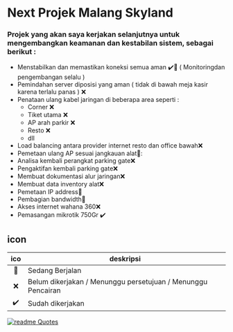 # Next Projek Malang Skyland
### Projek yang akan saya kerjakan selanjutnya untuk mengembangkan keamanan dan kestabilan sistem, sebagai berikut :
- Menstabilkan dan memastikan koneksi semua aman :heavy_check_mark::runner: ( Monitoringdan pengembangan selalu )
- Pemindahan server diposisi yang aman ( tidak di bawah meja kasir karena terlalu panas ) :x:
- Penataan ulang kabel jaringan di beberapa area seperti :
   - Corner :x:
   - Tiket utama :x:
   - AP arah parkir :x:
   - Resto :x:
   - dll
- Load balancing antara provider internet resto dan office bawah:x:
- Pemetaan ulang AP sesuai jangkauan alat🏃:
- Analisa kembali perangkat parking gate:x:
- Pengaktifan kembali parking gate:x:
- Membuat dokumentasi alur jaringan:x:
- Membuat data inventory alat:x:
- Pemetaan IP address🏃
- Pembagian bandwidth🏃
- Akses internet wahana 360:x:
- Pemasangan mikrotik 750Gr :heavy_check_mark:

## icon
| ico | deskripsi | 
| :-: | - |
|:runner: | Sedang Berjalan|
|:x: | Belum dikerjakan / Menunggu persetujuan / Menunggu Pencairan|
|:heavy_check_mark: | Sudah dikerjakan|



[![readme Quotes](https://quotes-github-readme.vercel.app/api?type=vertical&quote=Berusahalah%20untuk%20tidak%20menjadi%20sukses%20tapi%20berusahalah%20untuk%20menjadi%20bernilai)](https://github.com/piyushsuthar/github-readme-quotes)
